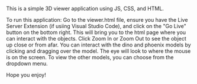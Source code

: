 This is a simple 3D viewer application using JS, CSS, and HTML.

To run this application:
Go to the viewer.html file, ensure you have the Live Server Extension (if usiing Visual Studio Code), and click on the "Go Live" button on the bottom right. This will bring you to the html page where you can interact with the objects. 
Click Zoom In or Zoom Out to see the object up close or from afar.
You can interact with the dino and phoenix models by clicking and dragging over the model. The eye will look to where the mouse is on the screen.
To view the other models, you can choose from the dropdown menu. 

Hope you enjoy!

